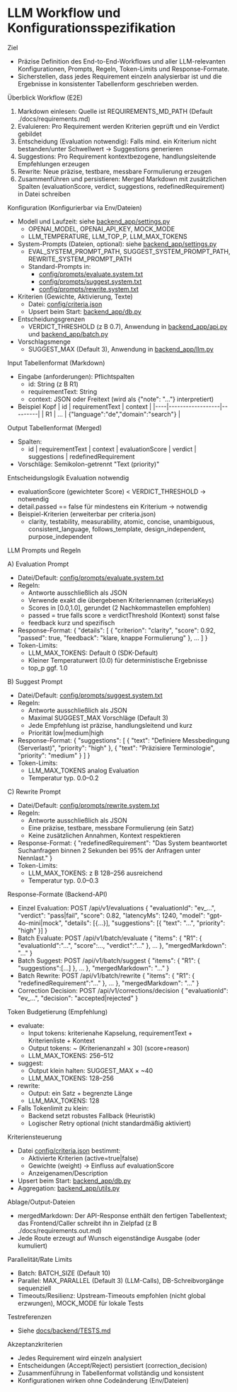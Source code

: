 # LLM Workflow und Konfigurationsspezifikation

Ziel
- Präzise Definition des End-to-End-Workflows und aller LLM-relevanten Konfigurationen, Prompts, Regeln, Token-Limits und Response-Formate.
- Sicherstellen, dass jedes Requirement einzeln analysierbar ist und die Ergebnisse in konsistenter Tabellenform geschrieben werden.

Überblick Workflow (E2E)
1) Markdown einlesen: Quelle ist REQUIREMENTS_MD_PATH (Default ./docs/requirements.md)
2) Evaluieren: Pro Requirement werden Kriterien geprüft und ein Verdict gebildet
3) Entscheidung (Evaluation notwendig): Falls mind. ein Kriterium nicht bestanden/unter Schwellwert → Suggestions generieren
4) Suggestions: Pro Requirement kontextbezogene, handlungsleitende Empfehlungen erzeugen
5) Rewrite: Neue präzise, testbare, messbare Formulierung erzeugen
6) Zusammenführen und persistieren: Merged Markdown mit zusätzlichen Spalten (evaluationScore, verdict, suggestions, redefinedRequirement) in Datei schreiben

Konfiguration (Konfigurierbar via Env/Dateien)
- Modell und Laufzeit: siehe [backend_app/settings.py](backend_app/settings.py:1)
  - OPENAI_MODEL, OPENAI_API_KEY, MOCK_MODE
  - LLM_TEMPERATURE, LLM_TOP_P, LLM_MAX_TOKENS
- System-Prompts (Dateien, optional): siehe [backend_app/settings.py](backend_app/settings.py:33)
  - EVAL_SYSTEM_PROMPT_PATH, SUGGEST_SYSTEM_PROMPT_PATH, REWRITE_SYSTEM_PROMPT_PATH
  - Standard-Prompts in:
    - [config/prompts/evaluate.system.txt](config/prompts/evaluate.system.txt)
    - [config/prompts/suggest.system.txt](config/prompts/suggest.system.txt)
    - [config/prompts/rewrite.system.txt](config/prompts/rewrite.system.txt)
- Kriterien (Gewichte, Aktivierung, Texte)
  - Datei: [config/criteria.json](config/criteria.json)
  - Upsert beim Start: [backend_app/db.py](backend_app/db.py:85)
- Entscheidungsgrenzen
  - VERDICT_THRESHOLD (z B 0.7), Anwendung in [backend_app/api.py](backend_app/api.py:1) und [backend_app/batch.py](backend_app/batch.py:1)
- Vorschlagsmenge
  - SUGGEST_MAX (Default 3), Anwendung in [backend_app/llm.py](backend_app/llm.py:1)

Input Tabellenformat (Markdown)
- Eingabe (anforderungen): Pflichtspalten
  - id: String (z B R1)
  - requirementText: String
  - context: JSON oder Freitext (wird als {"note": "..."} interpretiert)
- Beispiel Kopf
  | id | requirementText | context |
  |----|------------------|---------|
  | R1 | ... | {"language":"de","domain":"search"} |

Output Tabellenformat (Merged)
- Spalten:
  - id | requirementText | context | evaluationScore | verdict | suggestions | redefinedRequirement
- Vorschläge: Semikolon-getrennt "Text (priority)"

Entscheidungslogik Evaluation notwendig
- evaluationScore (gewichteter Score) < VERDICT_THRESHOLD → notwendig
- detail.passed == false für mindestens ein Kriterium → notwendig
- Beispiel-Kriterien (erweiterbar per criteria.json)
  - clarity, testability, measurability, atomic, concise, unambiguous, consistent_language, follows_template, design_independent, purpose_independent

LLM Prompts und Regeln

A) Evaluation Prompt
- Datei/Default: [config/prompts/evaluate.system.txt](config/prompts/evaluate.system.txt)
- Regeln:
  - Antworte ausschließlich als JSON
  - Verwende exakt die übergebenen Kriteriennamen (criteriaKeys)
  - Scores in [0.0,1.0], gerundet (2 Nachkommastellen empfohlen)
  - passed = true falls score ≥ verdictThreshold (Kontext) sonst false
  - feedback kurz und spezifisch
- Response-Format:
  {
    "details": [
      { "criterion": "clarity", "score": 0.92, "passed": true, "feedback": "klare, knappe Formulierung" },
      ...
    ]
  }
- Token-Limits:
  - LLM_MAX_TOKENS: Default 0 (SDK-Default)
  - Kleiner Temperaturwert (0.0) für deterministische Ergebnisse
  - top_p ggf. 1.0

B) Suggest Prompt
- Datei/Default: [config/prompts/suggest.system.txt](config/prompts/suggest.system.txt)
- Regeln:
  - Antworte ausschließlich als JSON
  - Maximal SUGGEST_MAX Vorschläge (Default 3)
  - Jede Empfehlung ist präzise, handlungsleitend und kurz
  - Priorität low|medium|high
- Response-Format:
  {
    "suggestions": [
      { "text": "Definiere Messbedingung (Serverlast)", "priority": "high" },
      { "text": "Präzisiere Terminologie", "priority": "medium" }
    ]
  }
- Token-Limits:
  - LLM_MAX_TOKENS analog Evaluation
  - Temperatur typ. 0.0–0.2

C) Rewrite Prompt
- Datei/Default: [config/prompts/rewrite.system.txt](config/prompts/rewrite.system.txt)
- Regeln:
  - Antworte ausschließlich als JSON
  - Eine präzise, testbare, messbare Formulierung (ein Satz)
  - Keine zusätzlichen Annahmen, Kontext respektieren
- Response-Format:
  {
    "redefinedRequirement": "Das System beantwortet Suchanfragen binnen 2 Sekunden bei 95% der Anfragen unter Nennlast."
  }
- Token-Limits:
  - LLM_MAX_TOKENS: z B 128–256 ausreichend
  - Temperatur typ. 0.0–0.3

Response-Formate (Backend-API)
- Einzel Evaluation: POST /api/v1/evaluations
  {
    "evaluationId": "ev_...",
    "verdict": "pass|fail",
    "score": 0.82,
    "latencyMs": 1240,
    "model": "gpt-4o-mini|mock",
    "details": [{...}],
    "suggestions": [{ "text": "...", "priority": "high" }]
  }
- Batch Evaluate: POST /api/v1/batch/evaluate
  {
    "items": { "R1": { "evaluationId":"...", "score":..., "verdict":"..." }, ... },
    "mergedMarkdown": "..."
  }
- Batch Suggest: POST /api/v1/batch/suggest
  {
    "items": { "R1": { "suggestions":[...] }, ... },
    "mergedMarkdown": "..."
  }
- Batch Rewrite: POST /api/v1/batch/rewrite
  {
    "items": { "R1": { "redefinedRequirement":"..." }, ... },
    "mergedMarkdown": "..."
  }
- Correction Decision: POST /api/v1/corrections/decision
  { "evaluationId": "ev_...", "decision": "accepted|rejected" }

Token Budgetierung (Empfehlung)
- evaluate:
  - Input tokens: kriterienahe Kapselung, requirementText + Kriterienliste + Kontext
  - Output tokens: ~ (Kriterienanzahl × 30) (score+reason)
  - LLM_MAX_TOKENS: 256–512
- suggest:
  - Output klein halten: SUGGEST_MAX × ~40
  - LLM_MAX_TOKENS: 128–256
- rewrite:
  - Output: ein Satz + begrenzte Länge
  - LLM_MAX_TOKENS: 128
- Falls Tokenlimit zu klein:
  - Backend setzt robustes Fallback (Heuristik)
  - Logischer Retry optional (nicht standardmäßig aktiviert)

Kriteriensteuerung
- Datei [config/criteria.json](config/criteria.json) bestimmt:
  - Aktivierte Kriterien (active=true|false)
  - Gewichte (weight) → Einfluss auf evaluationScore
  - Anzeigenamen/Description
- Upsert beim Start: [backend_app/db.py](backend_app/db.py:85)
- Aggregation: [backend_app/utils.py](backend_app/utils.py:14)

Ablage/Output-Dateien
- mergedMarkdown: Der API-Response enthält den fertigen Tabellentext; das Frontend/Caller schreibt ihn in Zielpfad (z B ./docs/requirements.out.md)
- Jede Route erzeugt auf Wunsch eigenständige Ausgabe (oder kumuliert)

Parallelität/Rate Limits
- Batch: BATCH_SIZE (Default 10)
- Parallel: MAX_PARALLEL (Default 3) (LLM-Calls), DB-Schreibvorgänge sequenziell
- Timeouts/Resilienz: Upstream-Timeouts empfohlen (nicht global erzwungen), MOCK_MODE für lokale Tests

Testreferenzen
- Siehe [docs/backend/TESTS.md](docs/backend/TESTS.md)

Akzeptanzkriterien
- Jedes Requirement wird einzeln analysiert
- Entscheidungen (Accept/Reject) persistiert (correction_decision)
- Zusammenführung in Tabellenformat vollständig und konsistent
- Konfigurationen wirken ohne Codeänderung (Env/Dateien)